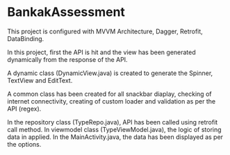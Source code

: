 # BankakAssessment

This project is configured with MVVM Architecture, Dagger, Retrofit, DataBinding.

In this project, first the API is hit and the view has been generated dynamically from the response of the API.

A dynamic class (DynamicView.java) is created to generate the Spinner, TextView and EditText.

A common class has been created for all snackbar diaplay, checking of internet connectivity, creating of custom loader and validation as per the API (regex).

In the repository class (TypeRepo.java), API has been called using retrofit call method. In viewmodel class (TypeViewModel.java), the logic of storing data in applied. In the MainActivity.java, the data has been displayed as per the options.
